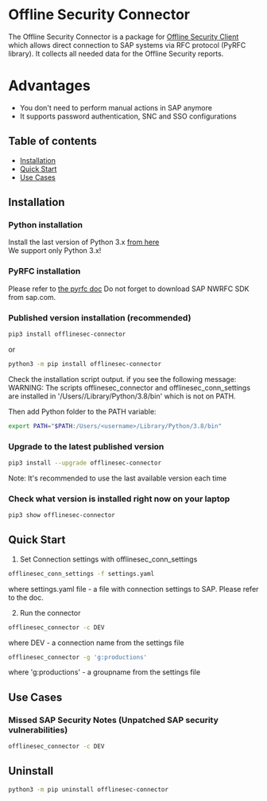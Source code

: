 # Offline Security Connector
The Offline Security Connector is a package for [Offline Security Client](https://github.com/offlinesec/offlinesec-client) which allows direct connection to SAP systems via RFC protocol (PyRFC library). It collects all needed data for the Offline Security reports.

# Advantages

* You don't need to perform manual actions in SAP anymore
* It supports password authentication, SNC and SSO configurations

## Table of contents

* [Installation](#installation)
* [Quick Start](#quick-start)
* [Use Cases](#use-cases)

## Installation

### Python installation
Install the last version of Python 3.x [from here](https://www.python.org/downloads/)<br />
We support only Python 3.x!

### PyRFC installation
Please refer to [the pyrfc doc](https://github.com/SAP-archive/PyRFC/blob/main/doc/install.rst)
Do not forget to download SAP NWRFC SDK from sap.com. 

### Published version installation (recommended)
```sh
pip3 install offlinesec-connector
```
or
```sh
python3 -m pip install offlinesec-connector
```

Check the installation script output. if you see the following message:
WARNING: The scripts offlinesec_connector and offlinesec_conn_settings are installed in '/Users/<username>/Library/Python/3.8/bin' which is not on PATH.

Then add Python folder to the PATH variable:
```sh
export PATH="$PATH:/Users/<username>/Library/Python/3.8/bin"
```

### Upgrade to the latest published version
```sh
pip3 install --upgrade offlinesec-connector
```
Note: It's recommended to use the last available version each time

### Check what version is installed right now on your laptop
```sh
pip3 show offlinesec-connector
```

## Quick Start
1. Set Connection settings with offlinesec_conn_settings
```sh
offlinesec_conn_settings -f settings.yaml
```
where settings.yaml file - a file with connection settings to SAP. Please refer to the doc.

2. Run the connector
```sh
offlinesec_connector -c DEV
```
where DEV - a connection name from the settings file

```sh
offlinesec_connector -g 'g:productions'
```
where 'g:productions' - a groupname from the settings file

## Use Cases
### Missed SAP Security Notes (Unpatched SAP security vulnerabilities)
```sh
offlinesec_connector -c DEV
```

## Uninstall
```sh
python3 -m pip uninstall offlinesec-connector
```
